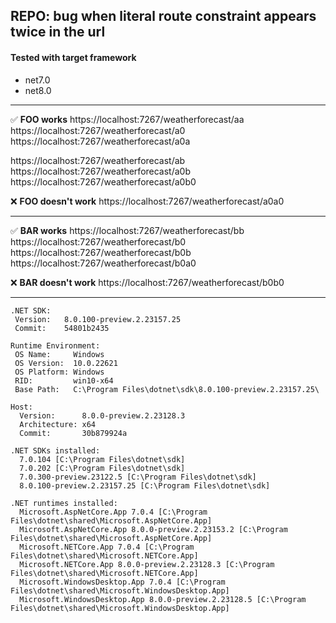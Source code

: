 ﻿## REPO: bug when literal route constraint appears twice in the url


#### Tested with target framework
- net7.0
- net8.0

---

✅ **FOO works**
https://localhost:7267/weatherforecast/aa
https://localhost:7267/weatherforecast/a0
https://localhost:7267/weatherforecast/a0a

https://localhost:7267/weatherforecast/ab
https://localhost:7267/weatherforecast/a0b
https://localhost:7267/weatherforecast/a0b0

❌ **FOO doesn't work**
https://localhost:7267/weatherforecast/a0a0

---

✅ **BAR works**
https://localhost:7267/weatherforecast/bb
https://localhost:7267/weatherforecast/b0
https://localhost:7267/weatherforecast/b0b
https://localhost:7267/weatherforecast/b0a0

❌ **BAR doesn't work**
https://localhost:7267/weatherforecast/b0b0

---

```
.NET SDK:
 Version:   8.0.100-preview.2.23157.25
 Commit:    54801b2435

Runtime Environment:
 OS Name:     Windows
 OS Version:  10.0.22621
 OS Platform: Windows
 RID:         win10-x64
 Base Path:   C:\Program Files\dotnet\sdk\8.0.100-preview.2.23157.25\

Host:
  Version:      8.0.0-preview.2.23128.3
  Architecture: x64
  Commit:       30b879924a

.NET SDKs installed:
  7.0.104 [C:\Program Files\dotnet\sdk]
  7.0.202 [C:\Program Files\dotnet\sdk]
  7.0.300-preview.23122.5 [C:\Program Files\dotnet\sdk]
  8.0.100-preview.2.23157.25 [C:\Program Files\dotnet\sdk]

.NET runtimes installed:
  Microsoft.AspNetCore.App 7.0.4 [C:\Program Files\dotnet\shared\Microsoft.AspNetCore.App]
  Microsoft.AspNetCore.App 8.0.0-preview.2.23153.2 [C:\Program Files\dotnet\shared\Microsoft.AspNetCore.App]
  Microsoft.NETCore.App 7.0.4 [C:\Program Files\dotnet\shared\Microsoft.NETCore.App]
  Microsoft.NETCore.App 8.0.0-preview.2.23128.3 [C:\Program Files\dotnet\shared\Microsoft.NETCore.App]
  Microsoft.WindowsDesktop.App 7.0.4 [C:\Program Files\dotnet\shared\Microsoft.WindowsDesktop.App]
  Microsoft.WindowsDesktop.App 8.0.0-preview.2.23128.5 [C:\Program Files\dotnet\shared\Microsoft.WindowsDesktop.App]
```
